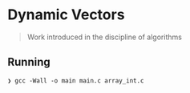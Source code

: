 # Dynamic Vectors

> Work introduced in the discipline of algorithms

## Running

```console
❯ gcc -Wall -o main main.c array_int.c
```
